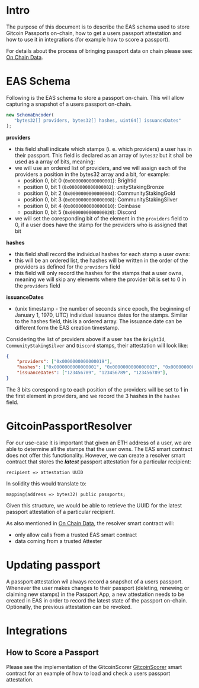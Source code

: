 
# Intro

The purpose of this document is to describe the EAS schema used to store Gitcoin Passports on-chain, how to get a users passport attestation and how to use it in integrations (for example how to score a passport).

For details about the process of bringing passport data on chain please see: [On Chain Data](./00-on-chain-data.md).

# EAS Schema
Following is the EAS schema to store a passport on-chain.
This will allow capturing a snapshot of a users passport on-chain.

```js
new SchemaEncoder(
   "bytes32[] providers, bytes32[] hashes, uint64[] issuanceDates"
);
```

**providers**
- this field shall indicate which stamps (i. e. which providers) a user has in their passport. This field is declared as an array of `bytes32` but it shall be used as a array of bits, meaning:
- we will use an ordered list of providers, and we will assign each of the providers a position in the bytes32 array and a bit, for example: 
    - position 0, bit 0 (`0x0000000000000001`): Brightid
    - position 0, bit 1 (`0x0000000000000002`): unityStakingBronze
    - position 0, bit 2 (`0x0000000000000004`): CommunityStakingGold
    - position 0, bit 3 (`0x0000000000000008`): CommunityStakingSilver
    - position 0, bit 4 (`0x0000000000000010`): Coinbase
    - position 0, bit 5 (`0x0000000000000020`): Discord
- we will set the coresponding bit of the element in the `providers` field to 0, if a user does have the stamp for the providers who is assigned that bit

**hashes**
- this field shall record the individual hashes for each stamp a user owns:
- this will be an ordered list, the hashes will be written in the order of the providers as defined for the `providers` field
- this field will only record the hashes for the stamps that a user owns, meaning we will skip any elements where the provider bit is set to 0 in the `providers` field

**issuanceDates**
- (unix timestamp - the number of seconds since epoch, the beginning of January 1, 1970, UTC) individual issuance dates for the stamps. Similar to the hashes field, this is a ordered array. The issuance date can be different form the EAS creation timestamp.


Considering the list of providers above if a user has the `BrightId`, `CommunityStakingSilver` and `Discord` stamps, their attestation will look like:
```json
{
    "providers": ["0x0000000000000019"],  
    "hashes": ["0x0000000000000001", "0x0000000000000002", "0x0000000000000003"],  
    "issuanceDates": ["123456789", "123456789", "123456789"],  
}
```
The 3 bits coresponding to each position of the providers will be set to 1 in the first element in providers, and we record the 3 hashes in the `hashes` field.

# GitcoinPassportResolver
For our use-case it is important that given an ETH address of a user, we are able to determine all the stamps that the user owns.
The EAS smart contract does not offer this functionality.
However, we can create a resolver smart contract that stores the ***latest*** passport attestation for a particular recipient:

    recipient => attestation UUID

In solidity this would translate to:

    mapping(address => bytes32) public passports;

Given this structure, we would be able to retrieve the UUID for the latest passport attestation of a particular recipient.

As also mentioned in [On Chain Data](./00-on-chain-data.md), the resolver smart contract will:
- only allow calls from a trusted EAS smart contract
- data coming from a trusted Attester

# Updating passport
A passport attestation wil always record a snapshot of a users passport.
Whenever the user makes changes to their passport (deleting, renewing or claiming new stamps) in the Passport App, a new attestation needs to be created in EAS in order to record the latest state of the passport on-chain.
Optionally, the previous attestation can be revoked.

# Integrations
## How to Score a Passport

Please see the implementation of the GitcoinScorer [GitcoinScorer](../contracts/GitcoinScorer.sol) smart contract for an example of how to load and check a users passport attestation.

